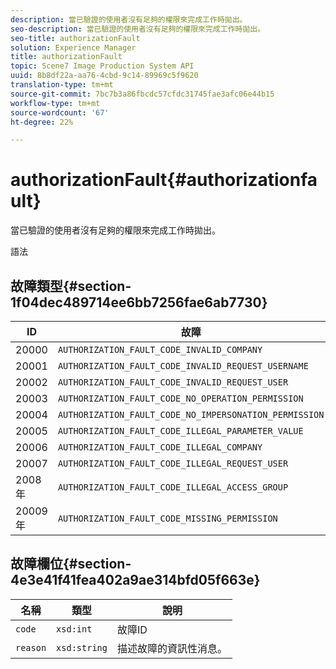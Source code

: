 ```yaml
---
description: 當已驗證的使用者沒有足夠的權限來完成工作時拋出。
seo-description: 當已驗證的使用者沒有足夠的權限來完成工作時拋出。
seo-title: authorizationFault
solution: Experience Manager
title: authorizationFault
topic: Scene7 Image Production System API
uuid: 8b8df22a-aa76-4cbd-9c14-89969c5f9620
translation-type: tm+mt
source-git-commit: 7bc7b3a86fbcdc57cfdc31745fae3afc06e44b15
workflow-type: tm+mt
source-wordcount: '67'
ht-degree: 22%

---
```



# authorizationFault{#authorizationfault}

當已驗證的使用者沒有足夠的權限來完成工作時拋出。

語法

## 故障類型{#section-1f04dec489714ee6bb7256fae6ab7730}

| ID | 故障 |
|---|---|
| 20000 | `AUTHORIZATION_FAULT_CODE_INVALID_COMPANY` |
| 20001 | `AUTHORIZATION_FAULT_CODE_INVALID_REQUEST_USERNAME` |
| 20002 | `AUTHORIZATION_FAULT_CODE_INVALID_REQUEST_USER` |
| 20003 | `AUTHORIZATION_FAULT_CODE_NO_OPERATION_PERMISSION` |
| 20004 | `AUTHORIZATION_FAULT_CODE_NO_IMPERSONATION_PERMISSION` |
| 20005 | `AUTHORIZATION_FAULT_CODE_ILLEGAL_PARAMETER_VALUE` |
| 20006 | `AUTHORIZATION_FAULT_CODE_ILLEGAL_COMPANY` |
| 20007 | `AUTHORIZATION_FAULT_CODE_ILLEGAL_REQUEST_USER` |
| 2008年 | `AUTHORIZATION_FAULT_CODE_ILLEGAL_ACCESS_GROUP` |
| 20009年 | `AUTHORIZATION_FAULT_CODE_MISSING_PERMISSION` |

## 故障欄位{#section-4e3e41f41fea402a9ae314bfd05f663e}

| 名稱 | 類型 | 說明 |
|---|---|---|
| `code` | `xsd:int` | 故障ID |
| `reason` | `xsd:string` | 描述故障的資訊性消息。 |

